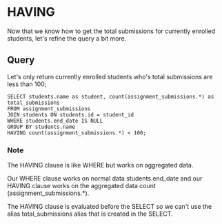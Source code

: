 # HAVING 

Now that we know how to get the total submissions for currently enrolled students, let's refine the query a bit more.


## Query
Let's only return currently enrolled students who's total submissions are less than 100;

    SELECT students.name as student, count(assignment_submissions.*) as total_submissions
    FROM assignment_submissions
    JOIN students ON students.id = student_id
    WHERE students.end_date IS NULL
    GROUP BY students.name
    HAVING count(assignment_submissions.*) < 100;

### Note
The HAVING clause is like WHERE but works on aggregated data.

Our WHERE clause works on normal data students.end_date and our HAVING clause works on the aggregated data count (assignment_submissions.*).


The HAVING clause is evaluated before the SELECT so we can't use the alias total_submissions alias that is created in the SELECT.